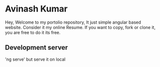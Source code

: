 # Avinash Kumar

Hey, Welcome to my portolio repository, It just simple angular based website. Consider it my online Resume. If you want to copy, fork or clone it, you are free to do it its free.

## Development server

'ng serve' but serve it on local